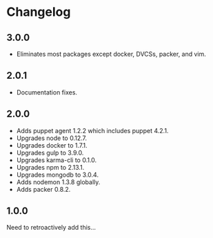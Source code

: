 # Changelog

## 3.0.0

- Eliminates most packages except docker, DVCSs, packer, and vim.

## 2.0.1

- Documentation fixes.

## 2.0.0

- Adds puppet agent 1.2.2 which includes puppet 4.2.1.
- Upgrades node to 0.12.7.
- Upgrades docker to 1.7.1.
- Upgrades gulp to 3.9.0.
- Upgrades karma-cli to 0.1.0.
- Upgrades npm to 2.13.1.
- Upgrades mongodb to 3.0.4.
- Adds nodemon 1.3.8 globally.
- Adds packer 0.8.2.

## 1.0.0

Need to retroactively add this...
